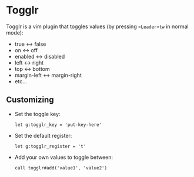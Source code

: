# Togglr

Togglr is a vim plugin that toggles values (by pressing `<Leader>tw` in normal mode):

- true &harr; false
- on &harr; off
- enabled &harr; disabled
- left &harr; right
- top &harr; bottom
- margin-left &harr; margin-right
- etc...

## Customizing

- Set the toggle key:

  ```vim
  let g:togglr_key = 'put-key-here'
  ```

- Set the default register:

  ```vim
  let g:togglr_register = 't'
  ```

- Add your own values to toggle between:

  ```vim
  call togglr#add('value1', 'value2')
  ```
